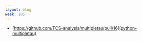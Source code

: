 ```yaml
---
layout: blog
week: 185
---
```


* [https://github.com/FCS-analysis/multipletau/pull/16](python-multipletau)
